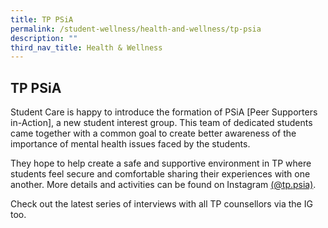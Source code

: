 ```yaml
---
title: TP PSiA
permalink: /student-wellness/health-and-wellness/tp-psia
description: ""
third_nav_title: Health & Wellness
---
```

## <a id="tppsia"></a>TP PSiA 
Student Care is happy to introduce the formation of PSiA [Peer Supporters in-Action], a new student interest group. This team of dedicated students came together with a common goal to create better awareness of the importance of mental health issues faced by the students.           

They hope to help create a safe and supportive environment in TP where students feel secure and comfortable sharing their experiences with one another. More details and activities can be found on Instagram [(@tp.psia)](https://www.instagram.com/tp.psia/).

Check out the latest series of interviews with all TP counsellors via the IG too.